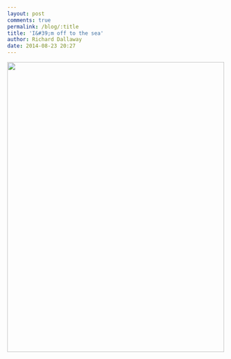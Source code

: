 ```yaml
---
layout: post
comments: true
permalink: /blog/:title
title: 'I&#39;m off to the sea'
author: Richard Dallaway
date: 2014-08-23 20:27
---
```


<div><a href="http://static.skitters.dallaway.com/tp_IMG_20140823_201346.jpg"><img src="http://static.skitters.dallaway.com/tp_thumb_IMG_20140823_201346.jpg" width="500" height="667"/></a></div>


  
      
